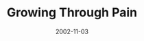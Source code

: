 ---
layout: message
category: message
series: "The Art of Growth"
title: "Growing Through Pain"
date: 2002-11-03
audio-description: "There is an art to growth. Learn to grow up and not just old."
audio: "http://s3.amazonaws.com/crossroadsaudiomessages/Growing Through Pain.mp3"
audio-title: "Growing Through Pain"
audio-duration: "35:23"
---